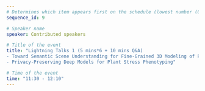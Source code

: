 ```yaml
---
# Determines which item appears first on the schedule (lowest number (0) appears first)
sequence_id: 9

# Speaker name
speaker: Contributed speakers

# Title of the event
title: "Lightning Talks 1 (5 mins*6 + 10 mins Q&A)
- Toward Semantic Scene Understanding for Fine-Grained 3D Modeling of Plants
- Privacy-Preserving Deep Models for Plant Stress Phenotyping"

# Time of the event
time: "11:30 - 12:10"
---
```


